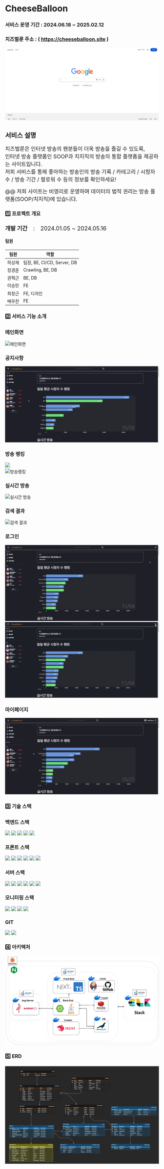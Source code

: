 # CheeseBalloon

### 서비스 운영 기간 : 2024.06.18 ~ 2025.02.12
### 치즈벌룬 주소 : ( https://cheeseballoon.site )

<img src='./asset/cheeseballoon.gif'>

## 서비스 설명

<span style="font-size : 13pt">치즈벌룬은 인터넷 방송의 팬분들이 더욱 방송을 즐길 수 있도록, </span> <br/>
<span style="font-size : 13pt">인터넷 방송 플랫폼인 SOOP과 치지직의 방송의 통합 플랫폼을 제공하는 사이트입니다.</span><br/>
<span style="font-size : 13pt">저희 서비스를 통해 좋아하는 방송인의 방송 기록 / 카테고리 / 시청자 수 / 방송 기간 / 팔로워 수 등의 정보를 확인하세요!</span><br/>

<span style="font-size : 13pt">@@ 저희 사이트는 비영리로 운영하며 데이터의 법적 권리는 방송 플랫폼(SOOP/치지직)에 있습니다.</span><br/>

### 1️⃣ 프로젝트 개요

<span style="font-size : 14pt"><b>개발 기간</b>　:　2024.01.05 ~ 2024.05.16</span><br>

#### 팀원

| 팀원 | 역할 |
| --- | --- |
| 하상재 | 팀장, BE, CI/CD, Server, DB |
| 정경훈 | Crawling, BE, DB |
| 권혁근 | BE, DB |
| 이승민 | FE |
| 최창근 | FE, 디자인 |
| 배우찬 | FE |

### 2️⃣ 서비스 기능 소개

### 메인화면
<img src="./asset/gif_main2.gif" alt="메인화면">

### 공지사항
<img src="./asset/gif_notice.gif" alt="공지사항">

### 방송 랭킹
<img src="./asset/gif_ranking1.gif"><br/><img src="./asset/gif_ranking2.gif" alt="방송랭킹">

### 실시간 방송
<img src="./asset/gif_live.gif" alt="실시간 방송">

### 검색 결과
<img src="./asset/gif_search.gif" alt="검색 결과">

### 로그인
<img src="./asset/gif_google_login.gif" alt="구글 로그인"><br/><img src="./asset/gif_kakao_login.gif" alt="카카오 로그인">

### 마이페이지
<img src="./asset/gif_mypage.gif" alt="마이페이지">


### 3️⃣ 기술 스택

### 백엔드 스택
<img src="https://img.shields.io/badge/java-007396?style=for-the-badge&logo=java&logoColor=white">
<img src="https://img.shields.io/badge/gradle-02303A?style=for-the-badge&logo=gradle&logoColor=white">
<img src="https://img.shields.io/badge/springboot-6DB33F?style=for-the-badge&logo=springboot&logoColor=white">
<img src="https://img.shields.io/badge/python-3776AB?style=for-the-badge&logo=python&logoColor=white">
<img src="https://img.shields.io/badge/nestjs-E0234E?style=for-the-badge&logo=nestjs&logoColor=white">

### 프론트 스택
<img src="https://img.shields.io/badge/html5-E34F26?style=for-the-badge&logo=html5&logoColor=white">
<img src="https://img.shields.io/badge/css-1572B6?style=for-the-badge&logo=css3&logoColor=white">
<img src="https://img.shields.io/badge/javascript-F7DF1E?style=for-the-badge&logo=javascript&logoColor=black">
<img src="https://img.shields.io/badge/typescript-3178C6?style=for-the-badge&logo=typescript&logoColor=black">
<img src="https://img.shields.io/badge/node.js-339933?style=for-the-badge&logo=Node.js&logoColor=white">
<img src="https://img.shields.io/badge/nextdotjs-61DAFB?style=for-the-badge&logo=nextdotjs&logoColor=white">

### 서버 스택
<img src="https://img.shields.io/badge/ubuntu-E95420?style=for-the-badge&logo=ubuntu&logoColor=white">
<img src="https://img.shields.io/badge/nginx-009639?style=for-the-badge&logo=nginx&logoColor=white">
<img src="https://img.shields.io/badge/jenkins-D24939?style=for-the-badge&logo=jenkins&logoColor=white">
<img src="https://img.shields.io/badge/minio-C72E49?style=for-the-badge&logo=minio&logoColor=white">
<img src="https://img.shields.io/badge/mariadb-003545?style=for-the-badge&logo=mariadb&logoColor=white">
<img src="https://img.shields.io/badge/redis-FF4438?style=for-the-badge&logo=redis&logoColor=white">

### 모니터링 스택
<img src="https://img.shields.io/badge/elasticsearch-005571?style=for-the-badge&logo=elasticsearch&logoColor=white">
<img src="https://img.shields.io/badge/logstash-005571?style=for-the-badge&logo=logstash&logoColor=white">
<img src="https://img.shields.io/badge/kibana-005571?style=for-the-badge&logo=kibana&logoColor=white">
<img src="https://img.shields.io/badge/googleanalytics-E37400?style=for-the-badge&logo=googleanalytics&logoColor=white">

### GIT
<img src="https://img.shields.io/badge/git-F05032?style=for-the-badge&logo=git&logoColor=white">
<img src="https://img.shields.io/badge/github-181717?style=for-the-badge&logo=github&logoColor=white">

### 4️⃣ 아키텍처
<img src="./asset/architecture.png">

### 5️⃣ ERD
<img src="./asset/ERD.png">